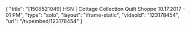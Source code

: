 {
    "title": "[1508521049] HSN | Cottage Collection Quilt Shoppe 10.17.2017 - 01 PM",
    "type": "solo",
    "layout": "iframe-static",
    "videoId": "123178454",
    "url": "\/tvpembed\/123178454"
}